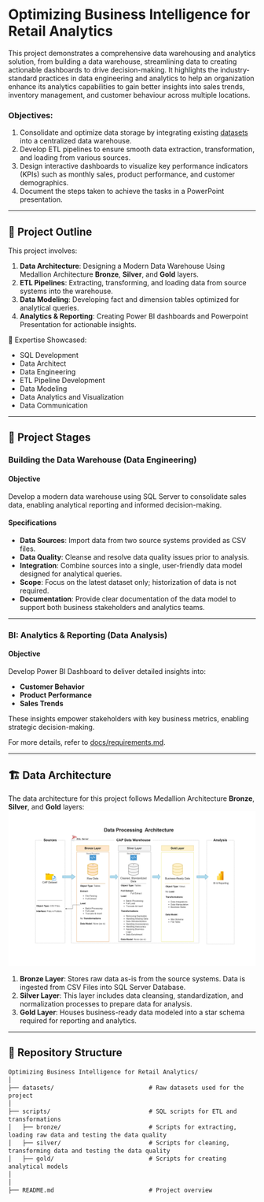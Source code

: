 
# Optimizing Business Intelligence for Retail Analytics
 
This project demonstrates a comprehensive data warehousing and analytics solution, from building a data warehouse, streamlining data to creating actionable dashboards to drive decision-making. It highlights the industry-standard practices in data engineering and analytics to help an organization enhance its analytics capabilities to gain better insights into sales trends, inventory 
management, and customer behaviour across multiple locations.

### Objectives:
1. Consolidate and optimize data storage by integrating existing [datasets](datasets/) into a centralized data warehouse.
2. Develop ETL pipelines to ensure smooth data extraction, transformation, and loading from various sources.
3. Design interactive dashboards to visualize key performance indicators (KPIs) such as monthly sales, product performance, and customer demographics.
4. Document the steps taken to achieve the tasks in a PowerPoint presentation.

---
## 📖 Project Outline

This project involves:

1. **Data Architecture**: Designing a Modern Data Warehouse Using Medallion Architecture **Bronze**, **Silver**, and **Gold** layers.
2. **ETL Pipelines**: Extracting, transforming, and loading data from source systems into the warehouse.
3. **Data Modeling**: Developing fact and dimension tables optimized for analytical queries.
4. **Analytics & Reporting**: Creating Power BI dashboards and Powerpoint Presentation for actionable insights.

🎯 Expertise Showcased:
- SQL Development
- Data Architect
- Data Engineering  
- ETL Pipeline Development  
- Data Modeling  
- Data Analytics and Visualization
- Data Communication

---

## 🚀 Project Stages

### Building the Data Warehouse (Data Engineering)

#### Objective
Develop a modern data warehouse using SQL Server to consolidate sales data, enabling analytical reporting and informed decision-making.

#### Specifications
- **Data Sources**: Import data from two source systems provided as CSV files.
- **Data Quality**: Cleanse and resolve data quality issues prior to analysis.
- **Integration**: Combine sources into a single, user-friendly data model designed for analytical queries.
- **Scope**: Focus on the latest dataset only; historization of data is not required.
- **Documentation**: Provide clear documentation of the data model to support both business stakeholders and analytics teams.

---

### BI: Analytics & Reporting (Data Analysis)

#### Objective
Develop Power BI Dashboard to deliver detailed insights into:
- **Customer Behavior**
- **Product Performance**
- **Sales Trends**

These insights empower stakeholders with key business metrics, enabling strategic decision-making.  

For more details, refer to [docs/requirements.md](docs/requirements.md).

---
## 🏗️ Data Architecture

The data architecture for this project follows Medallion Architecture **Bronze**, **Silver**, and **Gold** layers:
![Data Architecture](data_processing_architecture.png)

1. **Bronze Layer**: Stores raw data as-is from the source systems. Data is ingested from CSV Files into SQL Server Database.
2. **Silver Layer**: This layer includes data cleansing, standardization, and normalization processes to prepare data for analysis.
3. **Gold Layer**: Houses business-ready data modeled into a star schema required for reporting and analytics.

---


## 📂 Repository Structure
```
Optimizing Business Intelligence for Retail Analytics/
│
├── datasets/                           # Raw datasets used for the project
│
├── scripts/                            # SQL scripts for ETL and transformations
│   ├── bronze/                         # Scripts for extracting, loading raw data and testing the data quality
│   ├── silver/                         # Scripts for cleaning, transforming data and testing the data quality
│   ├── gold/                           # Scripts for creating analytical models
│
│
├── README.md                           # Project overview
```